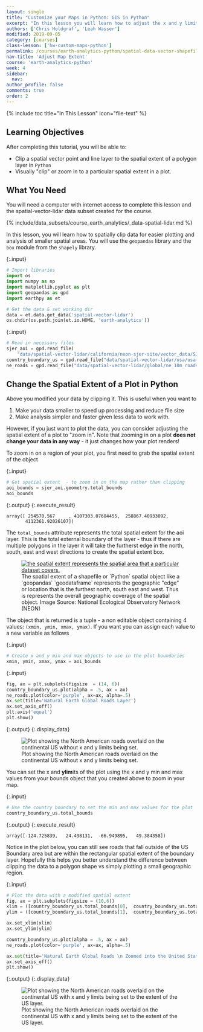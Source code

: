 ```yaml
---
layout: single
title: "Customize your Maps in Python: GIS in Python"
excerpt: "In this lesson you will learn how to adjust the x and y limits of your matplotlib and geopandas map to change the spatial extent.."
authors: ['Chris Holdgraf', 'Leah Wasser']
modified: 2019-09-05
category: [courses]
class-lesson: ['hw-custom-maps-python']
permalink: /courses/earth-analytics-python/spatial-data-vector-shapefiles/python-change-spatial-extent-of-map-matplotlib-geopandas/
nav-title: 'Adjust Map Extent'
course: 'earth-analytics-python'
week: 4
sidebar:
  nav:
author_profile: false
comments: true
order: 2
---
```

{% include toc title="In This Lesson" icon="file-text" %}

<div class='notice--success' markdown="1">

## <i class="fa fa-graduation-cap" aria-hidden="true"></i> Learning Objectives

After completing this tutorial, you will be able to:

* Clip a spatial vector point and line layer to the spatial extent of a polygon layer in `Python`
* Visually "clip" or zoom in to a particular spatial extent in a plot.

## <i class="fa fa-check-square-o fa-2" aria-hidden="true"></i> What You Need

You will need a computer with internet access to complete this lesson and the
spatial-vector-lidar data subset created for the course.

{% include/data_subsets/course_earth_analytics/_data-spatial-lidar.md %}


</div>


In this lesson, you will learn how to spatially clip data for easier plotting and analysis of smaller spatial areas. You will use the `geopandas` library and the `box` module from the `shapely` library. 

{:.input}
```python
# Import libraries
import os
import numpy as np
import matplotlib.pyplot as plt
import geopandas as gpd
import earthpy as et

# Get the data & set working dir
data = et.data.get_data('spatial-vector-lidar')
os.chdir(os.path.join(et.io.HOME, 'earth-analytics'))
```

{:.input}
```python
# Read in necessary files 
sjer_aoi = gpd.read_file(
    "data/spatial-vector-lidar/california/neon-sjer-site/vector_data/SJER_crop.shp")
country_boundary_us = gpd.read_file("data/spatial-vector-lidar/usa/usa-boundary-dissolved.shp")
ne_roads = gpd.read_file("data/spatial-vector-lidar/global/ne_10m_roads/ne_10m_n_america_roads.shp")
```



## Change the Spatial Extent of a Plot in Python

Above you modified your data by clipping it. This is useful when you want to 

1. Make your data smaller to speed up processing and reduce file size
2. Make analysis simpler and faster given less data to work with.

However, if you just want to plot the data, you can consider adjusting the spatial extent of a plot to "zoom in". Note that zooming in on a plot **does not change your data in any way** - it just changes how your plot renders!

To zoom in on a region of your plot, you first need to grab the spatial extent of the object 

{:.input}
```python
# Get spatial extent  - to zoom in on the map rather than clipping
aoi_bounds = sjer_aoi.geometry.total_bounds
aoi_bounds
```

{:.output}
{:.execute_result}



    array([ 254570.567     , 4107303.07684455,  258867.40933092,
           4112361.92026107])





The `total_bounds` attribute represents the total spatial extent for the aoi layer. This is the total external boundary of the layer - thus if there are multiple polygons in the layer it will take the furtherst edge in the north, south, east and west directions to create the spatial extent box. 

<figure>
    <a href="{{ site.baseurl }}/images/courses/earth-analytics/spatial-data/spatial-extent.png">
    <img src="{{ site.baseurl }}/images/courses/earth-analytics/spatial-data/spatial-extent.png" alt="the spatial extent represents the spatial area that a particular dataset covers."></a>
    <figcaption>The spatial extent of a shapefile or `Python` spatial object like a `geopandas` `geodataframe` represents
    the geographic "edge" or location that is the furthest north, south east and
    west. Thus is represents the overall geographic coverage of the spatial object.
    Image Source: National Ecological Observatory Network (NEON)
    </figcaption>
</figure>

The object that is returned is a tuple - a non editable object containing 4 values:
`(xmin, ymin, xmax, ymax)`. If you want you can assign each value to a new variable as follows

{:.input}
```python
# Create x and y min and max objects to use in the plot boundaries
xmin, ymin, xmax, ymax = aoi_bounds
```

{:.input}
```python
fig, ax = plt.subplots(figsize  = (14, 6))
country_boundary_us.plot(alpha = .5, ax = ax)
ne_roads.plot(color='purple', ax=ax, alpha=.5)
ax.set(title='Natural Earth Global Roads Layer')
ax.set_axis_off()
plt.axis('equal')
plt.show()
```

{:.output}
{:.display_data}

<figure>

<img src = "{{ site.url }}/images/courses/earth-analytics-python/04-spatial-data/additional-lessons/2018-02-05-plot02-set-plot-x-y-limits-python/2018-02-05-plot02-set-plot-x-y-limits-python_8_0.png" alt = "Plot showing the North American roads overlaid on the continental US without x and y limits being set.">
<figcaption>Plot showing the North American roads overlaid on the continental US without x and y limits being set.</figcaption>

</figure>




You can set the x and **ylim**its of the plot using the x and y min and max values from your bounds object that you created above to zoom in your map. 

{:.input}
```python
# Use the country boundary to set the min and max values for the plot
country_boundary_us.total_bounds
```

{:.output}
{:.execute_result}



    array([-124.725839,   24.498131,  -66.949895,   49.384358])





Notice in the plot below, you can still see roads that fall outside of the US Boundary area but are within the rectangular spatial extent of the boundary layer. Hopefully this helps you better understand the difference between clipping the data to a polygon shape vs simply plotting a small geographic region. 

{:.input}
```python
# Plot the data with a modified spatial extent
fig, ax = plt.subplots(figsize = (10,6))
xlim = ([country_boundary_us.total_bounds[0],  country_boundary_us.total_bounds[2]])
ylim = ([country_boundary_us.total_bounds[1],  country_boundary_us.total_bounds[3]])

ax.set_xlim(xlim)
ax.set_ylim(ylim)

country_boundary_us.plot(alpha = .5, ax = ax)
ne_roads.plot(color='purple', ax=ax, alpha=.5)

ax.set(title='Natural Earth Global Roads \n Zoomed into the United States')
ax.set_axis_off()
plt.show()
```

{:.output}
{:.display_data}

<figure>

<img src = "{{ site.url }}/images/courses/earth-analytics-python/04-spatial-data/additional-lessons/2018-02-05-plot02-set-plot-x-y-limits-python/2018-02-05-plot02-set-plot-x-y-limits-python_12_0.png" alt = "Plot showing the North American roads overlaid on the continental US with x and y limits being set to the extent of the US layer.">
<figcaption>Plot showing the North American roads overlaid on the continental US with x and y limits being set to the extent of the US layer.</figcaption>

</figure>



